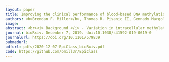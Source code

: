 ```yaml
---
layout: paper
title: Improving the clinical performance of blood-based DNA methylation biomarkers utilizing locus-specific epigenetic heterogeneity
authors: <b>Brendan F. Miller</b>, Thomas R. Pisanic II, Gennady Margolin, Hanna M. Petrykowska, Pornpat Athamanolap, Alexander Goncearenco, Akosua Osei-Tutu, Christina M. Annunziata, Tza-Huei Wang, Laura Elnitski
image:
abstract: <br><i> Background </i> - Variation in intracellular methylation patterns can complicate the use of methylation biomarkers for clinical diagnostic applications such as blood-based cancer testing. Here, we describe development and validation of a methylation density binary classification method called EpiClass (available for download at https://github.com/bmill3r/EpiClass), that can be used to predict and optimize the performance of methylation biomarkers, particularly in challenging, heterogeneous samples such as liquid biopsies. This approach is based upon leveraging statistical differences in single-molecule sample methylation density distributions to identify ideal thresholds for samples classification.<br><br><i> Results </i> - We developed and tested the classifier using reduced representation bisulfite sequencing (RRBS) data derived from ovarian carcinoma tissue DNA and controls. We used these data to perform in silico simulations using methylation density profiles from individual DNA molecules from ZNF154, a genomic locus known to be recurrently methylated in numerous cancer types. From these profiles, we predicted the performance of the classifier in liquid biopsies for the detection of epithelial ovarian carcinomas (EOC). In silico analysis indicated that EpiClass could be leveraged to better identify cancer-positive liquid biopsy samples by implementing precise thresholds with respect to methylation density profiles derived from circulating cell-free DNA (cfDNA) analysis. These predictions were confirmed experimentally by generating cfDNA methylation density profiles from a cohort of low volume (1-mL) plasma samples obtained from 26 EOC-positive and 41 cancer-free women. EpiClass performance was then validated in an independent cohort of plasma specimens from 24 EOC-positive and 12 cancer-free women, attaining a sensitivity/specificity of 91.7%/100.0%. Direct comparison of CA-125 measurements with EpiClass demonstrated that EpiClass outperformed CA-125 by correctly classifying 69.6% of samples as compared to 47.8% by standard CA-125 assessment. <br><br><i> Conclusions </i> - Our results indicate that assessment of intramolecular methylation densities calculated from cfDNA facilitate the use of methylation biomarkers for diagnostic applications. Furthermore, we demonstrated that EpiClass analysis of ZNF154 methylation was able to outperform CA-125 in the detection of etiologically-diverse ovarian carcinomas, indicating the broad utility of ZNF154 for use as a biomarker of ovarian cancer.
journal: bioRxiv. December 7, 2019. doi:10.1038/s41592-019-0619-0
journalurl: https://doi.org/10.1101/579839
pubmedurl:
pdfurl: pdfs/2020-12-07-EpiClass_bioRxiv.pdf
code: https://github.com/bmill3r/EpiClass
---
```

